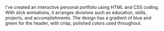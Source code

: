 I've created an interactive personal portfolio using HTML and CSS coding.
With slick animations, it arranges divisions such as education, skills, projects, and accomplishments.
The design has a gradient of blue and green for the header, with crisp, polished colors used throughout.
